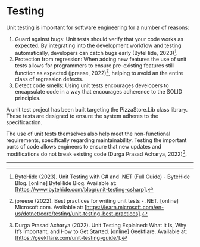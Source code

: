 # Testing

Unit testing is important for software engineering for a number of reasons:

1. Guard against bugs: Unit tests should verify that your code works as expected. By integrating into the development workflow and testing automatically, developers can catch bugs early (ByteHide, 2023)[^1].
2. Protection from regression: When adding new features the use of unit tests allows for programmers to ensure pre-existing features still function as expected (jpreese, 2022)[^2], helping to avoid an the entire class of regression defects.
3. Detect code smells: Using unit tests encourages developers to encapsulate code in a way that encourages adherence to the SOLID principles.

A unit test project has been built targeting the PizzaStore.Lib class library. These tests are designed to ensure the system adheres to the specificaction.

The use of unit tests themselves also help meet the non-functional requirements, specifically regarding maintainability. Testing the important parts of code allows engineers to ensure that new updates and modifications do not break existing code (Durga Prasad Acharya, 2022)[^3].

---
[^1]: ByteHide (2023). Unit Testing with C# and .NET (Full Guide) - ByteHide Blog. [online] ByteHide Blog. Available at: [https://www.bytehide.com/blog/unit-testing-csharp].
[^2]: jpreese (2022). Best practices for writing unit tests - .NET. [online] Microsoft.com. Available at: [https://learn.microsoft.com/en-us/dotnet/core/testing/unit-testing-best-practices].
[^3]: Durga Prasad Acharya (2022). Unit Testing Explained: What It Is, Why It’s Important, and How to Get Started. [online] Geekflare. Available at: [https://geekflare.com/unit-testing-guide/].
